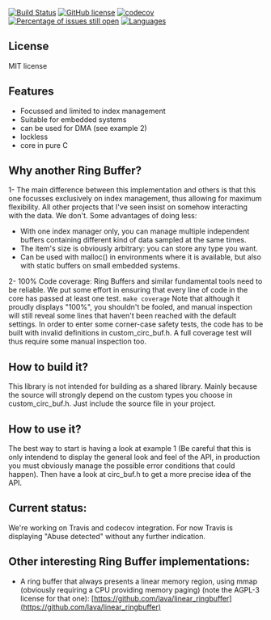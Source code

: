[![Build Status](https://api.travis-ci.com/JoelStienlet/RingBuffer.svg?branch=main)](https://www.travis-ci.com/github/JoelStienlet/RingBuffer)
[![GitHub license](https://img.shields.io/badge/license-MIT-brightgreen)](https://github.com/JoelStienlet/RingBuffer/blob/main/LICENSE)
[![codecov](https://codecov.io/gh/JoelStienlet/RingBuffer/branch/main/graph/badge.svg?token=YLGvWF43U9)](https://codecov.io/gh/JoelStienlet/RingBuffer)
[![Percentage of issues still open](http://isitmaintained.com/badge/open/JoelStienlet/g3logPython.svg)](http://isitmaintained.com/project/JoelStienlet/RingBuffer "Percentage of issues still open")
[![Languages](https://img.shields.io/badge/languages-C-blue)](https://img.shields.io)

## License
MIT license

## Features
- Focussed and limited to index management
- Suitable for embedded systems
- can be used for DMA (see example 2)
- lockless
- core in pure C

## Why another Ring Buffer?
1- The main difference between this implementation and others is that this one focusses exclusively on index management, thus allowing for maximum flexibility. All other projects that I've seen insist on somehow interacting with the data. We don't.
Some advantages of doing less:
- With one index manager only, you can manage multiple independent buffers containing different kind of data sampled at the same times.
- The item's size is obviously arbitrary: you can store any type you want.
- Can be used with malloc() in environments where it is available, but also with static buffers on small embedded systems.

2- 100% Code coverage: Ring Buffers and similar fundamental tools need to be reliable. We put some effort in ensuring that every line of code in the core has passed at least one test.
``` make coverage ```
Note that although it proudly displays "100%", you shouldn't be fooled, and manual inspection will still reveal some lines that haven't been reached with the default settings.
In order to enter some corner-case safety tests, the code has to be built with invalid definitions in custom_circ_buf.h. A full coverage test will thus require some manual inspection too.

## How to build it?

This library is not intended for building as a shared library. Mainly because the source will strongly depend on the custom types you choose in custom_circ_buf.h. Just include the source file in your project.

## How to use it?

The best way to start is having a look at example 1 (Be careful that this is only intendend to display the general look and feel of the API, in production you must obviously manage the possible error conditions that could happen). Then have a look at circ_buf.h to get a more precise idea of the API.

## Current status:

We're working on Travis and codecov integration. For now Travis is displaying "Abuse detected" without any further indication.

## Other interesting Ring Buffer implementations:

- A ring buffer that always presents a linear memory region, using mmap (obviously requiring a CPU providing memory paging) (note the AGPL-3 license for that one):
 [https://github.com/lava/linear_ringbuffer](https://github.com/lava/linear_ringbuffer)


 
